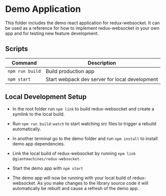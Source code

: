 # Demo Application

This folder includes the demo react application for redux-websocket. It can be used as a reference for how to implement redux-websocket in your own app and for testing new feature development.

## Scripts

|Command|Description|
|--|--|
|`npm run build`|Build production app|
|`npm start`|Start webpack dev server for local development|

## Local Development Setup

- In the root folder run `npm link` to build redux-websocket and create a symlink to the local build.

- Run `npm run build:watch` to start watching src files to trigger a rebuild automatically.

- In another terminal go to the demo folder and run `npm install` to install demo app dependencies.

- Link the local build of redux-websocket by running `npm link @giantmachines/redux-websocket`.

- Start the demo app with `npm start`

- The demo app will now be running with your local build of redux-websocket. As you make changes to the library source code it will automatically be rebuilt and cause a refresh of the demo app.
